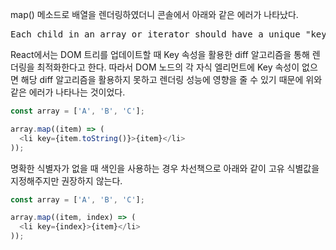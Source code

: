map() 메소드로 배열을 렌더링하였더니 콘솔에서 아래와 같은 에러가 나타났다.
<pre>
Each child in an array or iterator should have a unique "key" prop.
</pre>

React에서는 DOM 트리를 업데이트할 때 Key 속성을 활용한 diff 알고리즘을 통해 렌더링을 최적화한다고 한다. 따라서 DOM 노드의 각 자식 엘리먼트에 Key 속성이 없으면 해당 diff 알고리즘을 활용하지 못하고 렌더링 성능에 영향을 줄 수 있기 때문에 위와 같은 에러가 나타나는 것이었다.

```javascript
const array = ['A', 'B', 'C'];

array.map((item) => (
  <li key={item.toString()}>{item}</li>
));
```
명확한 식별자가 없을 때 색인을 사용하는 경우 차선책으로 아래와 같이 고유 식별값을 지정해주지만 권장하지 않는다.
```javascript
const array = ['A', 'B', 'C'];

array.map((item, index) => (
  <li key={index}>{item}</li>
));
```
